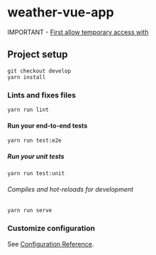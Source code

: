# weather-vue-app

IMPORTANT - [First allow temporary access with](https://cors-anywhere.herokuapp.com/corsdemo)

## Project setup
```
git checkout develop
yarn install
```

### Lints and fixes files
```
yarn run lint
```

#### Run your end-to-end tests
```
yarn run test:e2e
```

##### Run your unit tests
```
yarn run test:unit
```

###### Compiles and hot-reloads for development
```
yarn run serve
```


### Customize configuration
See [Configuration Reference](https://cli.vuejs.org/config/).
